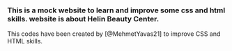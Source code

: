 ### This is a mock website to learn and improve some css and html skills. website is about Helin Beauty Center.

This codes have been created by [@MehmetYavas21] to improve CSS and HTML skills.
